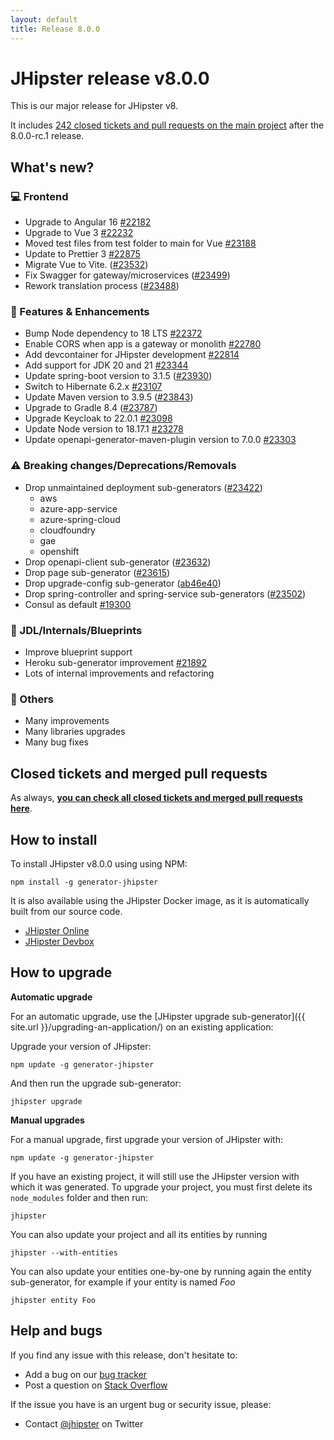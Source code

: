 ```yaml
---
layout: default
title: Release 8.0.0
---
```


# JHipster release v8.0.0

This is our major release for JHipster v8.

It includes [242 closed tickets and pull requests on the main project](https://github.com/jhipster/generator-jhipster/issues?q=is:closed+milestone:8.0.0) after the 8.0.0-rc.1 release.

## What's new?

### :computer: Frontend

- Upgrade to Angular 16 [#22182](https://github.com/jhipster/generator-jhipster/pull/22182)
- Upgrade to Vue 3 [#22232](https://github.com/jhipster/generator-jhipster/pull/22232)
- Moved test files from test folder to main for Vue [#23188](https://github.com/jhipster/generator-jhipster/pull/23188)
- Update to Prettier 3 [#22875](https://github.com/jhipster/generator-jhipster/pull/22875)
- Migrate Vue to Vite. ([#23532](https://github.com/jhipster/generator-jhipster/pull/23532))
- Fix Swagger for gateway/microservices ([#23499](https://github.com/jhipster/generator-jhipster/pull/23499))
- Rework translation process ([#23488](https://github.com/jhipster/generator-jhipster/pull/23488))

### :gem: Features & Enhancements

- Bump Node dependency to 18 LTS [#22372](https://github.com/jhipster/generator-jhipster/pull/22372)
- Enable CORS when app is a gateway or monolith [#22780](https://github.com/jhipster/generator-jhipster/pull/22780)
- Add devcontainer for JHipster development [#22814](https://github.com/jhipster/generator-jhipster/pull/22814)
- Add support for JDK 20 and 21 [#23344](https://github.com/jhipster/generator-jhipster/pull/23344)
- Update spring-boot version to 3.1.5 ([#23930](https://github.com/jhipster/generator-jhipster/pull/23930))
- Switch to Hibernate 6.2.x [#23107](https://github.com/jhipster/generator-jhipster/pull/23107)
- Update Maven version to 3.9.5 ([#23843](https://github.com/jhipster/generator-jhipster/pull/23843))
- Upgrade to Gradle 8.4 ([#23787](https://github.com/jhipster/generator-jhipster/pull/23787))
- Upgrade Keycloak to 22.0.1 [#23098](https://github.com/jhipster/generator-jhipster/pull/23098)
- Update Node version to 18.17.1 [#23278](https://github.com/jhipster/generator-jhipster/pull/23278)
- Update openapi-generator-maven-plugin version to 7.0.0 [#23303](https://github.com/jhipster/generator-jhipster/pull/23303)

### :warning: Breaking changes/Deprecations/Removals

- Drop unmaintained deployment sub-generators ([#23422](https://github.com/jhipster/generator-jhipster/pull/23422))
  - aws
  - azure-app-service
  - azure-spring-cloud
  - cloudfoundry
  - gae
  - openshift
- Drop openapi-client sub-generator ([#23632](https://github.com/jhipster/generator-jhipster/pull/23632))
- Drop page sub-generator ([#23615](https://github.com/jhipster/generator-jhipster/pull/23615))
- Drop upgrade-config sub-generator ([ab46e40](https://github.com/jhipster/generator-jhipster/commit/ab46e40d7013e68a1d82d3578d62a7c29f5b466e))
- Drop spring-controller and spring-service sub-generators ([#23502](https://github.com/jhipster/generator-jhipster/pull/23502))
- Consul as default [#19300](https://github.com/jhipster/generator-jhipster/issues/19300)

### :paw_prints: JDL/Internals/Blueprints

- Improve blueprint support
- Heroku sub-generator improvement [#21892](https://github.com/jhipster/generator-jhipster/pull/21892)
- Lots of internal improvements and refactoring

### :scroll: Others

- Many improvements
- Many libraries upgrades
- Many bug fixes

## Closed tickets and merged pull requests

As always, **[you can check all closed tickets and merged pull requests here](https://github.com/jhipster/generator-jhipster/issues?q=is:closed+milestone:8.0.0)**.

## How to install

To install JHipster v8.0.0 using using NPM:

    npm install -g generator-jhipster

It is also available using the JHipster Docker image, as it is automatically built from our source code.

- [JHipster Online](https://start.jhipster.tech)
- [JHipster Devbox](https://github.com/jhipster/jhipster-devbox)

## How to upgrade

**Automatic upgrade**

For an automatic upgrade, use the [JHipster upgrade sub-generator]({{ site.url }}/upgrading-an-application/) on an existing application:

Upgrade your version of JHipster:

```
npm update -g generator-jhipster
```

And then run the upgrade sub-generator:

```
jhipster upgrade
```

**Manual upgrades**

For a manual upgrade, first upgrade your version of JHipster with:

```
npm update -g generator-jhipster
```

If you have an existing project, it will still use the JHipster version with which it was generated.
To upgrade your project, you must first delete its `node_modules` folder and then run:

```
jhipster
```

You can also update your project and all its entities by running

```
jhipster --with-entities
```

You can also update your entities one-by-one by running again the entity sub-generator, for example if your entity is named _Foo_

```
jhipster entity Foo
```

## Help and bugs

If you find any issue with this release, don't hesitate to:

- Add a bug on our [bug tracker](https://github.com/jhipster/generator-jhipster/issues?state=open)
- Post a question on [Stack Overflow](http://stackoverflow.com/tags/jhipster/info)

If the issue you have is an urgent bug or security issue, please:

- Contact [@jhipster](https://twitter.com/jhipster) on Twitter
